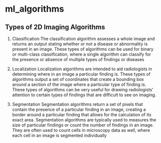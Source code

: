 # ml_algorithms
## Types of 2D Imaging Algorithms 
1. Classification
   The classification algorithm assesses a whole image and returns an output stating whether or not a disease or abnormality is present in an image. These types of algorithms can be used for binary or multi-class classification, where a single algorithm can classify for the presence or absence of multiple types of findings or diseases

2. Localization
Localization algorithms are intended to aid radiologists in determining where in an image a particular finding is. These types of algorithms output a set of coordinates that create a bounding box around a section of the image where a particular type of finding is. These types of algorithms can be very useful for drawing radiologists' attention to certain types of findings that are difficult to see on imaging.

3. Segmentation 
   Segmentation algorithms return a set of pixels that contain the presence of a particular finding in an image, creating a border around a particular finding that allows for the calculation of its exact area. Segmentation algorithms are typically used to measures the size of particular findings or count the number of findings in an image. They are often used to count cells in microscopy data as well, where each cell in an image is segmented individually   
